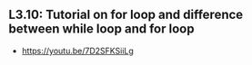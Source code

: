 ## L3.10: Tutorial on for loop and difference between while loop and for loop
- https://youtu.be/7D2SFKSiiLg